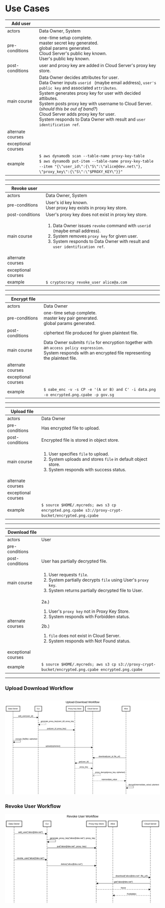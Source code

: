Use Cases
===

|Add user||
|---|---|
|actors|Data Owner, System|
|pre-conditions|one-time setup complete.<br>master secret key generated.<br>global params generated.<br>Cloud Server's public key known.<br>User's public key known.
|post-conditions|user and proxy key are added in Cloud Server's proxy key store.|
|main course|Data Owner decides attributes for user.<br>Data Owner inputs `userid ` (maybe email address), `user's public key` and associated `attributes`.<br>System generates proxy key for user with decided attibutes.<br>System posts proxy key with username to Cloud Server. (*should this be out of band?*)<br>Cloud Server adds proxy key for user.<br>System responds to Data Owner with result and `user identification ref`.|
|alternate courses|
|exceptional courses|
|example|`$ aws dynamodb scan --table-name proxy-key-table`<br>`$ aws dynamodb put-item --table-name proxy-key-table --item "{\"user_id\":{\"S\":\"alice@dev.net\"}, \"proxy_key\":{\"S\":\"$PROXY_KEY\"}}"`|

---

|Revoke user||
|---|---|
|actors|Data Owner, System|
|pre-conditions|User's id key known.<br>User proxy key exists in proxy key store.|
|post-conditions|User's proxy key does not exist in proxy key store.|
|main course|<ol><li>Data Owner issues `revoke` command with `userid ` (maybe email address).<li>System removes `proxy key` for given user.<li>System responds to Data Owner with result and `user identification ref`.</ol>|
|alternate courses|
|exceptional courses|
|example|`$ cryptocracy revoke_user alice@a.com`|

---

|Encrypt file||
|---|---|
|actors|Data Owner|
|pre-conditions|one-time setup complete.<br>master key pair generated.<br>global params generated.
|post-conditions|ciphertext file produced for given plaintext file.|
|main course|Data Owner submits `file` for encryption together with an `access policy expression`.<br>System responds with an encrypted file representing the plaintext file.<br>|
|alternate courses|
|exceptional courses|
|example| `$ oabe_enc -v -s CP -e '(A or B) and C' -i data.png -o encrypted.png.cpabe -p gov.sg`|

---

|Upload file||
|---|---|
|actors|Data Owner|
|pre-conditions|Has encrypted file to upload.|
|post-conditions|Encrypted file is stored in object store.|
|main course|<ol><li>User specifies `file` to upload.<li>System uploads and stores `file` in default object store.<li>System responds with success status.</ol>|
|alternate courses||
|exceptional courses|
|example|```$ source $HOME/.mycreds; aws s3 cp encrypted.png.cpabe s3://proxy-crypt-bucket/encrypted.png.cpabe```|

---

|Download file||
|---|---|
|actors|User|
|pre-conditions||
|post-conditions|User has partially decrypted file.|
|main course|<ol><li>User requests `file`.<li>System partially decrypts `file` using User's `proxy key`.<li>System returns partially decrypted file to User.</ol>|
|alternate courses|2a.)<ol><li>User's `proxy key` not in Proxy Key Store.<li>System responds with Forbidden status.</ol>2b.)<ol><li>`file` does not exist in Cloud Server.<li>System responds with Not Found status.</ol>|
|exceptional courses|
|example|```$ source $HOME/.mycreds; aws s3 cp s3://proxy-crypt-bucket/encrypted.png.cpabe encrypted.png.cpabe```|

---
### Upload Download Workflow
![alt text](diagrams/Upload-Download%20Workflow.png)
---
### Revoke User Workflow
![alt text](diagrams/Revoke%20User%20Workflow.png)
